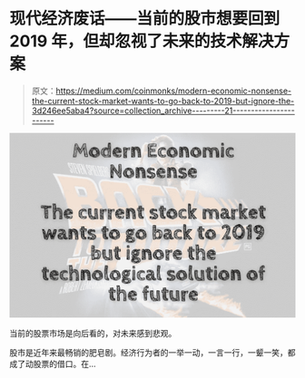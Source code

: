 # 现代经济废话——当前的股市想要回到 2019 年，但却忽视了未来的技术解决方案

> 原文：<https://medium.com/coinmonks/modern-economic-nonsense-the-current-stock-market-wants-to-go-back-to-2019-but-ignore-the-3d246ee5aba4?source=collection_archive---------21----------------------->

![](img/8a9d170ff6071fbaa67b10f3e4305b69.png)

当前的股票市场是向后看的，对未来感到悲观。

股市是近年来最畅销的肥皂剧。经济行为者的一举一动，一言一行，一颦一笑，都成了动股票的借口。在…